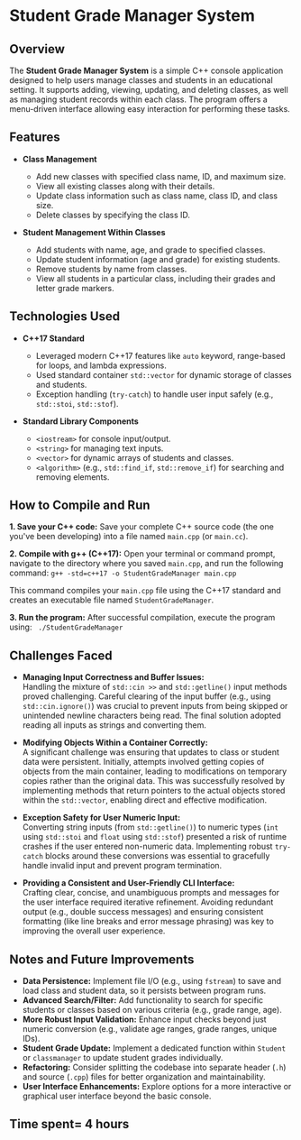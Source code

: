 # Student Grade Manager System

## Overview

The **Student Grade Manager System** is a simple C++ console application designed to help users manage classes and students in an educational setting. It supports adding, viewing, updating, and deleting classes, as well as managing student records within each class. The program offers a menu-driven interface allowing easy interaction for performing these tasks.

## Features

- **Class Management**
  - Add new classes with specified class name, ID, and maximum size.
  - View all existing classes along with their details.
  - Update class information such as class name, class ID, and class size.
  - Delete classes by specifying the class ID.

- **Student Management Within Classes**
  - Add students with name, age, and grade to specified classes.
  - Update student information (age and grade) for existing students.
  - Remove students by name from classes.
  - View all students in a particular class, including their grades and letter grade markers.

## Technologies Used

- **C++17 Standard**
  - Leveraged modern C++17 features like `auto` keyword, range-based for loops, and lambda expressions.
  - Used standard container `std::vector` for dynamic storage of classes and students.
  - Exception handling (`try-catch`) to handle user input safely (e.g., `std::stoi`, `std::stof`).

- **Standard Library Components**
  - `<iostream>` for console input/output.
  - `<string>` for managing text inputs.
  - `<vector>` for dynamic arrays of students and classes.
  - `<algorithm>` (e.g., `std::find_if`, `std::remove_if`) for searching and removing elements.

## How to Compile and Run

**1. Save your C++ code:**
Save your complete C++ source code (the one you've been developing) into a file named `main.cpp` (or `main.cc`).

**2. Compile with g++ (C++17):**
Open your terminal or command prompt, navigate to the directory where you saved `main.cpp`, and run the following command:
```g++ -std=c++17 -o StudentGradeManager main.cpp```

This command compiles your `main.cpp` file using the C++17 standard and creates an executable file named `StudentGradeManager`.

**3. Run the program:**
After successful compilation, execute the program using:
``` ./StudentGradeManager```


## Challenges Faced

- **Managing Input Correctness and Buffer Issues:**  
  Handling the mixture of `std::cin >>` and `std::getline()` input methods proved challenging. Careful clearing of the input buffer (e.g., using `std::cin.ignore()`) was crucial to prevent inputs from being skipped or unintended newline characters being read. The final solution adopted reading all inputs as strings and converting them.

- **Modifying Objects Within a Container Correctly:**  
  A significant challenge was ensuring that updates to class or student data were persistent. Initially, attempts involved getting copies of objects from the main container, leading to modifications on temporary copies rather than the original data. This was successfully resolved by implementing methods that return pointers to the actual objects stored within the `std::vector`, enabling direct and effective modification.

- **Exception Safety for User Numeric Input:**  
  Converting string inputs (from `std::getline()`) to numeric types (`int` using `std::stoi` and `float` using `std::stof`) presented a risk of runtime crashes if the user entered non-numeric data. Implementing robust `try-catch` blocks around these conversions was essential to gracefully handle invalid input and prevent program termination.

- **Providing a Consistent and User-Friendly CLI Interface:**  
  Crafting clear, concise, and unambiguous prompts and messages for the user interface required iterative refinement. Avoiding redundant output (e.g., double success messages) and ensuring consistent formatting (like line breaks and error message phrasing) was key to improving the overall user experience.

## Notes and Future Improvements

- **Data Persistence:** Implement file I/O (e.g., using `fstream`) to save and load class and student data, so it persists between program runs.
- **Advanced Search/Filter:** Add functionality to search for specific students or classes based on various criteria (e.g., grade range, age).
- **More Robust Input Validation:** Enhance input checks beyond just numeric conversion (e.g., validate age ranges, grade ranges, unique IDs).
- **Student Grade Update:** Implement a dedicated function within `Student` or `classmanager` to update student grades individually.
- **Refactoring:** Consider splitting the codebase into separate header (`.h`) and source (`.cpp`) files for better organization and maintainability.
- **User Interface Enhancements:** Explore options for a more interactive or graphical user interface beyond the basic console.

## Time spent= 4 hours




